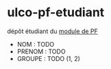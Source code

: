 # ulco-pf-etudiant

dépôt étudiant du [module de PF](https://juliendehos.gitlab.io/posts/pf/index.html)

- NOM : TODO
- PRENOM : TODO
- GROUPE : TODO (1, 2)


